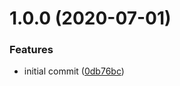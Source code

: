 # 1.0.0 (2020-07-01)


### Features

* initial commit ([0db76bc](https://github.com/EntryPointKR/spigradle-util/commit/0db76bc47680121552915a4d9c4fb58bffe0c403))
